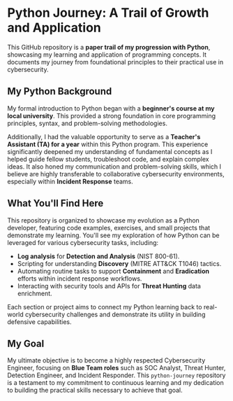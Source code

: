 # Python Journey: A Trail of Growth and Application

This GitHub repository is a **paper trail of my progression with Python**, showcasing my learning and application of programming concepts. It documents my journey from foundational principles to their practical use in cybersecurity.


## My Python Background

My formal introduction to Python began with a **beginner's course at my local university**. This provided a strong foundation in core programming principles, syntax, and problem-solving methodologies.

Additionally, I had the valuable opportunity to serve as a **Teacher's Assistant (TA) for a year** within this Python program. This experience significantly deepened my understanding of fundamental concepts as I helped guide fellow students, troubleshoot code, and explain complex ideas. It also honed my communication and problem-solving skills, which I believe are highly transferable to collaborative cybersecurity environments, especially within **Incident Response** teams.


## What You'll Find Here

This repository is organized to showcase my evolution as a Python developer, featuring code examples, exercises, and small projects that demonstrate my learning. You'll see my exploration of how Python can be leveraged for various cybersecurity tasks, including:

* **Log analysis** for **Detection and Analysis** (NIST 800-61).
* Scripting for understanding **Discovery** (MITRE ATT&CK T1046) tactics.
* Automating routine tasks to support **Containment** and **Eradication** efforts within incident response workflows.
* Interacting with security tools and APIs for **Threat Hunting** data enrichment.

Each section or project aims to connect my Python learning back to real-world cybersecurity challenges and demonstrate its utility in building defensive capabilities.



## My Goal

My ultimate objective is to become a highly respected Cybersecurity Engineer, focusing on **Blue Team roles** such as SOC Analyst, Threat Hunter, Detection Engineer, and Incident Responder. This `python-journey` repository is a testament to my commitment to continuous learning and my dedication to building the practical skills necessary to achieve that goal.

